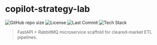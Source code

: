 # copilot-strategy-lab

![GitHub repo size](https://img.shields.io/github/repo-size/woowade/copilot-strategy-lab)
![License](https://img.shields.io/github/license/woowade/copilot-strategy-lab)
![Last Commit](https://img.shields.io/github/last-commit/woowade/copilot-strategy-lab)
![Tech Stack](https://img.shields.io/badge/stack-FastAPI%20%7C%20RabbitMQ%20%7C%20WSL2-blue)

> FastAPI + RabbitMQ microservice scaffold for cleared-market ETL pipelines.
